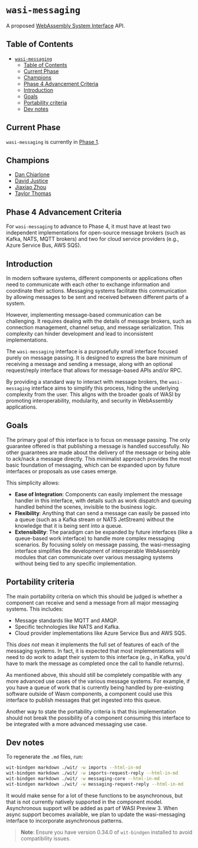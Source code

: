# `wasi-messaging`

A proposed [WebAssembly System Interface](https://github.com/WebAssembly/WASI) API.

## Table of Contents

- [`wasi-messaging`](#wasi-messaging)
  - [Table of Contents](#table-of-contents)
  - [Current Phase](#current-phase)
  - [Champions](#champions)
  - [Phase 4 Advancement Criteria](#phase-4-advancement-criteria)
  - [Introduction](#introduction)
  - [Goals](#goals)
  - [Portability criteria](#portability-criteria)
  - [Dev notes](#dev-notes)

## Current Phase

`wasi-messaging` is currently in [Phase
1](https://github.com/WebAssembly/WASI/blob/main/Proposals.md#phase-1---feature-proposal-cg).

## Champions

- [Dan Chiarlone](https://github.com/danbugs)
- [David Justice](https://github.com/devigned)
- [Jiaxiao Zhou](https://github.com/Mossaka)
- [Taylor Thomas](https://github.com/thomastaylor312)

## Phase 4 Advancement Criteria

For `wasi-messaging` to advance to Phase 4, it must have at least two independent implementations 
for open-source message brokers (such as Kafka, NATS, MQTT brokers) and two for cloud service providers 
(e.g., Azure Service Bus, AWS SQS).

## Introduction

In modern software systems, different components or applications often need to communicate with each other 
to exchange information and coordinate their actions. Messaging systems facilitate this communication by
allowing messages to be sent and received between different parts of a system.

However, implementing message-based communication can be challenging. It requires dealing with the details
of message brokers, such as connection management, channel setup, and message serialization. This complexity
can hinder development and lead to inconsistent implementations.

The `wasi-messaging` interface is a purposefully small interface focused purely on message passing. It is
designed to express the bare minimum of receiving a message and sending a message, along with an optional
request/reply interface that allows for message-based APIs and/or RPC.

By providing a standard way to interact with message brokers, the `wasi-messaging` interface aims to simplify
this process, hiding the underlying complexity from the user. This aligns with the broader goals of WASI by
promoting interoperability, modularity, and security in WebAssembly applications.

## Goals

The primary goal of this interface is to focus on message passing. The only guarantee offered is 
that publishing a message is handled successfully. No other guarantees are made about the delivery 
of the message or being able to ack/nack a message directly. This minimalist approach provides the 
most basic foundation of messaging, which can be expanded upon by future interfaces or proposals as 
use cases emerge.

This simplicity allows:
- **Ease of Integration**: Components can easily implement the message handler in this interface, 
with details such as work dispatch and queuing handled behind the scenes, invisible to the business logic.
- **Flexibility**: Anything that can send a message can easily be passed into a queue 
(such as a Kafka stream or NATS JetStream) without the knowledge that it is being sent into a queue.
- **Extensibility**: The paradigm can be expanded by future interfaces (like a queue-based work interface) to handle 
more complex messaging scenarios. By focusing solely on message passing, the wasi-messaging interface simplifies the 
development of interoperable WebAssembly modules that can communicate over various messaging systems without being 
tied to any specific implementation.

## Portability criteria

The main portability criteria on which this should be judged is whether a component can receive and send a message 
from all major messaging systems. This includes:
- Message standards like MQTT and AMQP.
- Specific technologies like NATS and Kafka.
- Cloud provider implementations like Azure Service Bus and AWS SQS.

This _does not_ mean it implements the full set of features of each of the messaging systems. In fact, it is expected 
that most implementations will need to do work to adapt their system to this interface (e.g., in Kafka, you'd have 
to mark the message as completed once the call to handle returns).

As mentioned above, this should still be completely compatible with any more advanced use cases of the various 
message systems. For example, if you have a queue of work that is currently being handled by pre-existing software
outside of Wasm components, a component could use this interface to publish messages that get ingested into this queue.

Another way to state the portability criteria is that this implementation should not break the possibility of a 
component consuming this interface to be integrated with a more advanced messaging use case.

## Dev notes

To regenerate the `.md` files, run: 
```sh
wit-bindgen markdown ./wit/ -w imports --html-in-md
wit-bindgen markdown ./wit/ -w imports-request-reply --html-in-md
wit-bindgen markdown ./wit/ -w messaging-core --html-in-md
wit-bindgen markdown ./wit/ -w messaging-request-reply --html-in-md
```

It would make sense for a lot of these functions to be asynchronous, but that is not currently natively supported in 
the component model. Asynchronous support will be added as part of WASI Preview 3. When async support becomes 
available, we plan to update the wasi-messaging interface to incorporate asynchronous patterns.

> **Note**: Ensure you have version 0.34.0 of `wit-bindgen` installed to avoid compatibility issues.
